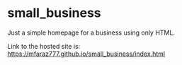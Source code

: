 # small_business

Just a simple homepage for a business using only HTML.

Link to the hosted site is:
https://mfaraz777.github.io/small_business/index.html
